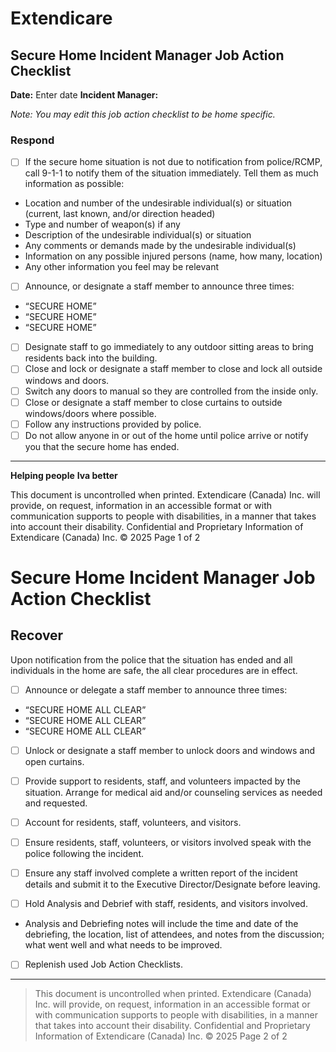 # Extendicare
## Secure Home Incident Manager Job Action Checklist

**Date:** Enter date
**Incident Manager:**

*Note: You may edit this job action checklist to be home specific.*

### Respond
- [ ] If the secure home situation is not due to notification from police/RCMP, call 9-1-1 to notify them of the situation immediately. Tell them as much information as possible:
- Location and number of the undesirable individual(s) or situation (current, last known, and/or direction headed)
- Type and number of weapon(s) if any
- Description of the undesirable individual(s) or situation
- Any comments or demands made by the undesirable individual(s)
- Information on any possible injured persons (name, how many, location)
- Any other information you feel may be relevant
- [ ] Announce, or designate a staff member to announce three times:
- “SECURE HOME”
- “SECURE HOME”
- “SECURE HOME”
- [ ] Designate staff to go immediately to any outdoor sitting areas to bring residents back into the building.
- [ ] Close and lock or designate a staff member to close and lock all outside windows and doors.
- [ ] Switch any doors to manual so they are controlled from the inside only.
- [ ] Close or designate a staff member to close curtains to outside windows/doors where possible.
- [ ] Follow any instructions provided by police.
- [ ] Do not allow anyone in or out of the home until police arrive or notify you that the secure home has ended.

----

**Helping people**
**Iva better**

This document is uncontrolled when printed.
Extendicare (Canada) Inc. will provide, on request, information in an accessible format or with communication supports to people with disabilities, in a manner that takes into account their disability.
Confidential and Proprietary Information of Extendicare (Canada) Inc. © 2025
Page 1 of 2

# Secure Home Incident Manager Job Action Checklist

## Recover

Upon notification from the police that the situation has ended and all individuals in the home are safe, the all clear procedures are in effect.

- [ ] Announce or delegate a staff member to announce three times:
- “SECURE HOME ALL CLEAR”
- “SECURE HOME ALL CLEAR”
- “SECURE HOME ALL CLEAR”

- [ ] Unlock or designate a staff member to unlock doors and windows and open curtains.

- [ ] Provide support to residents, staff, and volunteers impacted by the situation. Arrange for medical aid and/or counseling services as needed and requested.

- [ ] Account for residents, staff, volunteers, and visitors.

- [ ] Ensure residents, staff, volunteers, or visitors involved speak with the police following the incident.

- [ ] Ensure any staff involved complete a written report of the incident details and submit it to the Executive Director/Designate before leaving.

- [ ] Hold Analysis and Debrief with staff, residents, and visitors involved.
- Analysis and Debriefing notes will include the time and date of the debriefing, the location, list of attendees, and notes from the discussion; what went well and what needs to be improved.

- [ ] Replenish used Job Action Checklists.

----

> This document is uncontrolled when printed.
> Extendicare (Canada) Inc. will provide, on request, information in an accessible format or with communication supports to people with disabilities, in a manner that takes into account their disability.
> Confidential and Proprietary Information of Extendicare (Canada) Inc. © 2025
> Page 2 of 2
